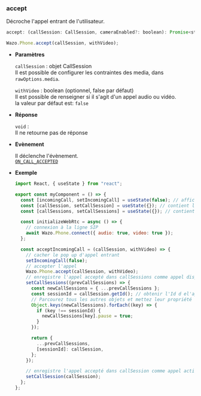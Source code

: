 ### accept

Décroche l'appel entrant de l'utilisateur.

```js
accept: (callSession: CallSession, cameraEnabled?: boolean): Promise<string | null>
```

```js
Wazo.Phone.accept(callSession, withVideo);
```

<div class="useless-tab-container">

- **Paramètres**

  `callSession` : objet CallSession  
  Il est possible de configurer les contraintes des media, dans `rawOptions.media`.

  `withVideo` : boolean (optionnel, false par défaut)  
  Il est possible de renseigner si il s'agit d'un appel audio ou vidéo.  
  la valeur par défaut est: `false`

- **Réponse**

  `void` :  
  Il ne retourne pas de réponse

- **Evènement**

  Il  déclenche l'évènement.  
  [`ON_CALL_ACCEPTED`](fr/simpleapi/phoneEvents?id=on_call_accepted)

- **Exemple**

  ```js
  import React, { useState } from "react";

  export const myComponent = () => {
    const [incomingCall, setIncomingCall] = useState(false); // affiche l'appel entrant si true
    const [callSession, setCallSession] = useState({}); // contient l'appel actif
    const [callSessions, setCallSessions] = useState({}); // contient l'ensemble des appels (en cours et disponible)

    const initializeWebRtc = async () => {
      // connexion à la ligne SIP
      await Wazo.Phone.connect({ audio: true, video: true });
    };

    const acceptIncomingCall = (callSession, withVideo) => {
      // cacher le pop up d'appel entrant
      setIncomingCall(false);
      // accepter l'appel
      Wazo.Phone.accept(callSession, withVideo);
      // enregistre l'appel accepté dans callSessions comme appel disponible
      setCallSessions((prevCallSessions) => {
        const newCallSessions = { ...prevCallSessions };
        const sessionId = callSession.getId(); // obtenir l'Id d el'appel et s'en servir comme clé
        // Parcourez tous les autres objets et mettez leur propriété "pause" à true
        Object.keys(newCallSessions).forEach((key) => {
          if (key !== sessionId) {
            newCallSessions[key].pause = true;
          }
        });

        return {
          ...prevCallSessions,
          [sessionId]: callSession,
        };
      });

      // enregistre l'appel accepté dans callSession comme appel actif
      setCallSession(callSession);
    };
  };
  ```

  </div>
